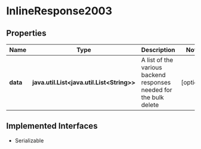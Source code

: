 

# InlineResponse2003


## Properties

Name | Type | Description | Notes
------------ | ------------- | ------------- | -------------
**data** | **java.util.List&lt;java.util.List&lt;String&gt;&gt;** | A list of the various backend responses needed for the bulk delete |  [optional]


## Implemented Interfaces

* Serializable


